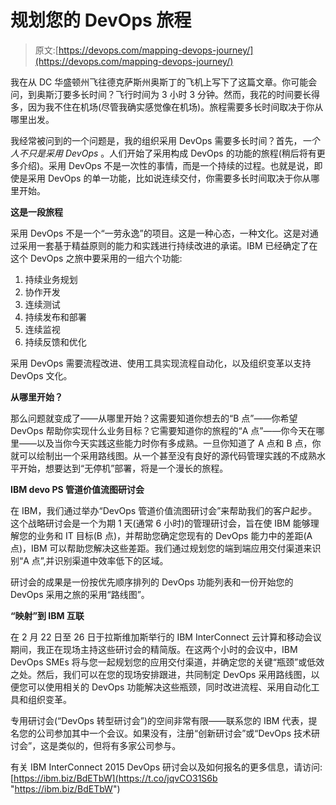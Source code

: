 # 规划您的 DevOps 旅程

> 原文:[https://devops.com/mapping-devops-journey/](https://devops.com/mapping-devops-journey/)

我在从 DC 华盛顿州飞往德克萨斯州奥斯丁的飞机上写下了这篇文章。你可能会问，到奥斯汀要多长时间？飞行时间为 3 小时 3 分钟。然而，我花的时间要长得多，因为我不住在机场(尽管我确实感觉像在机场)。旅程需要多长时间取决于你从哪里出发。

我经常被问到的一个问题是，我的组织采用 DevOps 需要多长时间？首先，*一个人不只是采用 DevOps* 。人们开始了采用构成 DevOps 的功能的旅程(稍后将有更多介绍)。采用 DevOps 不是一次性的事情，而是一个持续的过程。也就是说，即使是采用 DevOps 的单一功能，比如说连续交付，你需要多长时间取决于你从哪里开始。

**这是一段旅程**

采用 DevOps 不是一个“一劳永逸”的项目。这是一种心态，一种文化。这是对通过采用一套基于精益原则的能力和实践进行持续改进的承诺。IBM 已经确定了在这个 DevOps 之旅中要采用的一组六个功能:

1.  持续业务规划
2.  协作开发
3.  连续测试
4.  持续发布和部署
5.  连续监视
6.  持续反馈和优化

采用 DevOps 需要流程改进、使用工具实现流程自动化，以及组织变革以支持 DevOps 文化。

**从哪里开始？**

那么问题就变成了——从哪里开始？这需要知道你想去的“B 点”——你希望 DevOps 帮助你实现什么业务目标？它需要知道你的旅程的“A 点”——你今天在哪里——以及当你今天实践这些能力时你有多成熟。一旦你知道了 A 点和 B 点，你就可以绘制出一个采用路线图。从一个甚至没有良好的源代码管理实践的不成熟水平开始，想要达到“无停机”部署，将是一个漫长的旅程。

**IBM devo PS 管道价值流图研讨会**

在 IBM，我们通过举办“DevOps 管道价值流图研讨会”来帮助我们的客户起步。这个战略研讨会是一个为期 1 天(通常 6 小时)的管理研讨会，旨在使 IBM 能够理解您的业务和 IT 目标(B 点)，并帮助您确定您现有的 DevOps 能力中的差距(A 点)，IBM 可以帮助您解决这些差距。我们通过规划您的端到端应用交付渠道来识别“A 点”,并识别渠道中效率低下的区域。

研讨会的成果是一份按优先顺序排列的 DevOps 功能列表和一份开始您的 DevOps 采用之旅的采用“路线图”。

**“映射”到 IBM 互联**

在 2 月 22 日至 26 日于拉斯维加斯举行的 IBM InterConnect 云计算和移动会议期间，我正在现场主持这些研讨会的精简版。在这两个小时的会议中，IBM DevOps SMEs 将与您一起规划您的应用交付渠道，并确定您的关键“瓶颈”或低效之处。然后，我们可以在您的现场安排跟进，共同制定 DevOps 采用路线图，以便您可以使用相关的 DevOps 功能解决这些瓶颈，同时改进流程、采用自动化工具和组织变革。

专用研讨会(“DevOps 转型研讨会”)的空间非常有限——联系您的 IBM 代表，提名您的公司参加其中一个会议。如果没有，注册“创新研讨会”或“DevOps 技术研讨会”，这是类似的，但将有多家公司参与。

有关 IBM InterConnect 2015 DevOps 研讨会以及如何报名的更多信息，请访问:[https://ibm.biz/BdETbW](https://t.co/jqvCO31S6b "https://ibm.biz/BdETbW")